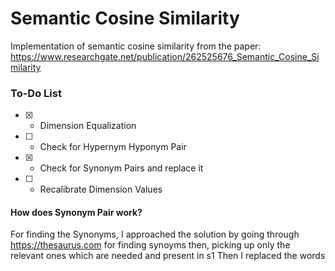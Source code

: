 # Semantic Cosine Similarity

Implementation of semantic cosine similarity from the paper: https://www.researchgate.net/publication/262525676_Semantic_Cosine_Similarity

### To-Do List
- [x] - Dimension Equalization
- [ ] - Check for Hypernym Hyponym Pair
- [x] - Check for Synonym Pairs and replace it
- [ ] - Recalibrate Dimension Values

#### How does Synonym Pair work?
For finding the Synonyms, I approached the solution by going through https://thesaurus.com for finding synoyms then, picking up only the relevant ones which are needed and present in s1
Then I replaced the words
